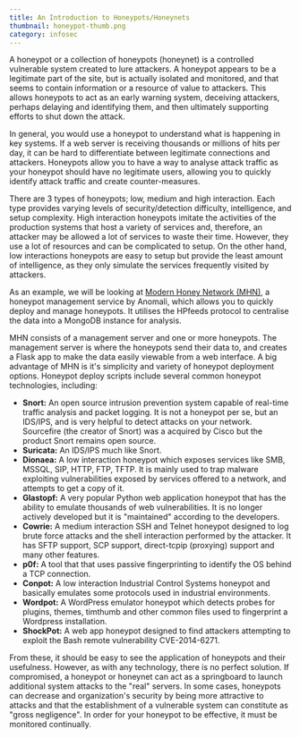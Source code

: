 ```yaml
---
title: An Introduction to Honeypots/Honeynets
thumbnail: honeypot-thumb.png
category: infosec
---
```


A honeypot or a collection of honeypots (honeynet) is a controlled vulnerable system created to lure attackers. A honeypot appears to be a legitimate part of the site, but is actually isolated and monitored, and that seems to contain information or a resource of value to attackers. This allows honeypots to act as an early warning system, deceiving attackers, perhaps delaying and identifying them, and then ultimately supporting efforts to shut down the attack.

In general, you would use a honeypot to understand what is happening in key systems. If a web server is receiving thousands or millions of hits per day, it can be hard to differentiate between legitimate connections and attackers. Honeypots allow you to have a way to analyse attack traffic as your honeypot should have no legitimate users, allowing you to quickly identify attack traffic and create counter-measures.

There are 3 types of honeypots; low, medium and high interaction. Each type provides varying levels of security/detection difficulty, intelligence, and setup complexity. High interaction honeypots imitate the activities of the production systems that host a variety of services and, therefore, an attacker may be allowed a lot of services to waste their time. However, they use a lot of resources and can be complicated to setup. On the other hand, low interactions honeypots are easy to setup but provide the least amount of intelligence, as they only simulate the services frequently visited by attackers.

As an example, we will be looking at [Modern Honey Network (MHN)](https://www.anomali.com/platform/modern-honey-net), a honeypot management service by Anomali, which allows you to quickly deploy and manage honeypots. It utilises the HPfeeds protocol to centralise the data into a MongoDB instance for analysis.

MHN consists of a management server and one or more honeypots. The management server is where the honeypots send their data to, and creates a Flask app to make the data easily viewable from a web interface. A big advantage of MHN is it's simplicity and variety of honeypot deployment options. Honeypot deploy scripts include several common honeypot technologies, including:

* **Snort:** An open source intrusion prevention system capable of real-time traffic analysis and packet logging. It is not a honeypot per se, but an IDS/IPS, and is very helpful to detect attacks on your network. Sourcefire (the creator of Snort) was a acquired by Cisco but the product Snort remains open source.
* **Suricata:** An IDS/IPS much like Snort.
* **Dionaea:** A low interaction honeypot which exposes services like SMB, MSSQL, SIP, HTTP, FTP, TFTP. It is mainly used to trap malware exploiting vulnerabilities exposed by services offered to a network, and attempts to get a copy of it.
* **Glastopf:** A very popular Python web application honeypot that has the ability to emulate thousands of web vulnerabilities. It is no longer actively developed but it is "maintained" according to the developers.
* **Cowrie:** A medium interaction SSH and Telnet honeypot designed to log brute force attacks and the shell interaction performed by the attacker. It has SFTP support, SCP support, direct-tcpip (proxying) support and many other features.
* **p0f:** A tool that that uses passive fingerprinting to identify the OS behind a TCP connection.
* **Conpot:** A low interaction Industrial Control Systems honeypot and basically emulates some protocols used in industrial environments.
* **Wordpot:** A WordPress emulator honeypot which detects probes for plugins, themes, timthumb and other common files used to fingerprint a Wordpress installation.
* **ShockPot:** A web app honeypot designed to find attackers attempting to exploit the Bash remote vulnerability CVE-2014-6271.

From these, it should be easy to see the application of honeypots and their usefulness. However, as with any technology, there is no perfect solution. If compromised, a honeypot or honeynet can act as a springboard to launch additional system attacks to the "real" servers. In some cases, honeypots can decrease and organization's security by being more attractive to attacks and that the establishment of a vulnerable system can constitute as "gross negligence". In order for your honeypot to be effective, it must be monitored continually.
